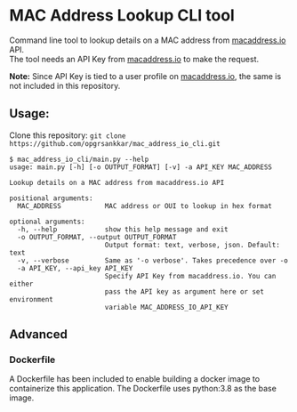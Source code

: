 # MAC Address Lookup CLI tool

Command line tool to lookup details on a MAC address from [macaddress.io][1] API.<br/>
The tool needs an API Key from [macaddress.io][1] to make the request.<br/>

**Note:** Since API Key is tied to a user profile on [macaddress.io][1], the same is not included in this repository.

## Usage:

Clone this repository: `git clone https://github.com/opgrsankkar/mac_address_io_cli.git`

```
$ mac_address_io_cli/main.py --help
usage: main.py [-h] [-o OUTPUT_FORMAT] [-v] -a API_KEY MAC_ADDRESS

Lookup details on a MAC address from macaddress.io API

positional arguments:
  MAC_ADDRESS           MAC address or OUI to lookup in hex format

optional arguments:
  -h, --help            show this help message and exit
  -o OUTPUT_FORMAT, --output OUTPUT_FORMAT
                        Output format: text, verbose, json. Default: text
  -v, --verbose         Same as '-o verbose'. Takes precedence over -o
  -a API_KEY, --api_key API_KEY
                        Specify API Key from macaddress.io. You can either
                        pass the API key as argument here or set environment
                        variable MAC_ADDRESS_IO_API_KEY
```

## Advanced

### Dockerfile

A Dockerfile has been included to enable building a docker image to containerize this application.
The Dockerfile uses python:3.8 as the base image.

[1]: https://macaddress.io/api
